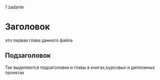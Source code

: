 1 zadanie

# Заголовок 

это первая глава данного файла


## Подзаголовок 
Так выделяются подзаголовки и главы в книгах,курсовых и дипломных проектах